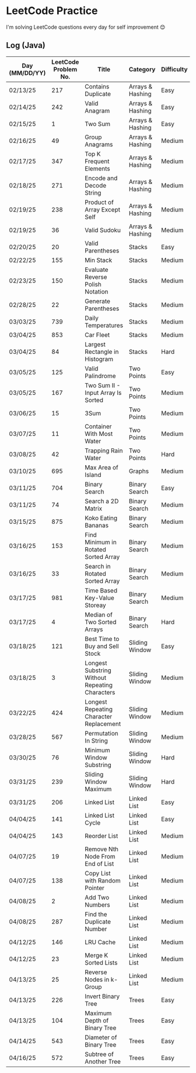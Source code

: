 # LeetCode Practice

I'm solving LeetCode questions every day for self improvement 😊

## Log (Java)
| Day (MM/DD/YY) | LeetCode Problem No. | Title                                          | Category         | Difficulty | Language | Time complexity | Space complexity | Notes | Time spent (min) | My solution result  | File                           |
|----------------|----------------------|------------------------------------------------|------------------|------------|----------|-----------------|------------------|-------|------------------|---------------------|--------------------------------|
| 02/13/25       | 217                  | Contains Duplicate                             | Arrays & Hashing | Easy       | Java     | O(n)            | O(n)             |       | 10               | Accepted            | [q217.cpp](java/src/q217.java) |
| 02/14/25       | 242                  | Valid Anagram                                  | Arrays & Hashing | Easy       | Java     | O(n)            | O(n)             |       | 20               | Accepted            | [q242.cpp](java/src/q242.java) |
| 02/15/25       | 1                    | Two Sum                                        | Arrays & Hashing | Easy       | Java     | O(n)            | O(n)             |       | 30               | Accepted            | [q1.cpp](java/src/q1.java)     |
| 02/16/25       | 49                   | Group Anagrams                                 | Arrays & Hashing | Medium     | Java     | O(n^2)          | O(n)             |       | 40               | Accepted            | [q49.cpp](java/src/q49.java)   |
| 02/17/25       | 347                  | Top K Frequent Elements                        | Arrays & Hashing | Medium     | Java     | O(n)            | O(n)             |       | 60               | Accepted with hints | [q347.cpp](java/src/q347.java) |
| 02/18/25       | 271                  | Encode and Decode String                       | Arrays & Hashing | Medium     | Java     | O(n)            | O(1)             |       | 60               | Wrong Answer        | [q271.cpp](java/src/q271.java) |
| 02/19/25       | 238                  | Product of Array Except Self                   | Arrays & Hashing | Medium     | Java     | O(n)            | O(n)             |       |                  | Time Limit Exceeded | [q238.cpp](java/src/q238.java) |
| 02/19/25       | 36                   | Valid Sudoku                                   | Arrays & Hashing | Medium     | Java     | O(n^2)          | O(n^2)           |       |                  |                     | [q36.cpp](java/src/q36.java)   |
| 02/20/25       | 20                   | Valid Parentheses                              | Stacks           | Easy       | Java     | O(n)            | O(n)             |       |                  |                     | [q36.cpp](java/src/q20.java)   |
| 02/22/25       | 155                  | Min Stack                                      | Stacks           | Medium     | Java     | O(1)            | O(n)             |       | 30               | Accepted            | [q155.cpp](java/src/q155.java) |
| 02/23/25       | 150                  | Evaluate Reverse Polish Notation               | Stacks           | Medium     | Java     | O(n)            | O(n)             |       | 25               | Accepted            | [q150.cpp](java/src/q150.java) |
| 02/28/25       | 22                   | Generate Parentheses                           | Stacks           | Medium     | Java     | O(4^n)          | O(n)             |       |                  |                     | [q22.cpp](java/src/q22.java)   |
| 03/03/25       | 739                  | Daily Temperatures                             | Stacks           | Medium     | Java     | O(n)            | O(n)             |       |                  |                     | [q739.cpp](java/src/q739.java) |
| 03/04/25       | 853                  | Car Fleet                                      | Stacks           | Medium     | Java     | O(n*logn)       | O(n)             |       |                  |                     | [q853.cpp](java/src/q853.java) |
| 03/04/25       | 84                   | Largest Rectangle in Histogram                 | Stacks           | Hard       | Java     | O(n^2)          | O(n)             |       |                  |                     | [q84.cpp](java/src/q84.java)   |
| 03/05/25       | 125                  | Valid Palindrome                               | Two Points       | Easy       | Java     | O(n)            | O(1)             |       |                  |                     | [q125.cpp](java/src/q125.java) |
| 03/05/25       | 167                  | Two Sum II - Input Array Is Sorted             | Two Points       | Medium     | Java     | O(n)            | O(1)             |       |                  |                     | [q167.cpp](java/src/q167.java) |
| 03/06/25       | 15                   | 3Sum                                           | Two Points       | Medium     | Java     | O(n^2)          | O(n)             |       |                  |                     | [q15.cpp](java/src/q15.java)   |
| 03/07/25       | 11                   | Container With Most Water                      | Two Points       | Medium     | Java     | O(n)            | O(1)             |       | 15               | Accepted            | [q11.cpp](java/src/q11.java)   |
| 03/08/25       | 42                   | Trapping Rain Water                            | Two Points       | Hard       | Java     | O(n)            | O(1)             |       |                  |                     | [q42.cpp](java/src/q42.java)   |
| 03/10/25       | 695                  | Max Area of Island                             | Graphs           | Medium     | Java     | O(n)            | O(n)             |       |                  |                     | [q695.cpp](java/src/q695.java) |
| 03/11/25       | 704                  | Binary Search                                  | Binary Search    | Easy       | Java     | O(logn)         | O(1)             |       | 15               | Accepted            | [q704.cpp](java/src/q704.java) |
| 03/11/25       | 74                   | Search a 2D Matrix                             | Binary Search    | Medium     | Java     | O(logn)         | O(1)             |       |                  |                     | [q74.cpp](java/src/q74.java)   |
| 03/15/25       | 875                  | Koko Eating Bananas                            | Binary Search    | Medium     | Java     | O(nlogn)        | O(1)             |       |                  |                     | [q875.cpp](java/src/q875.java) |
| 03/16/25       | 153                  | Find Minimum in Rotated Sorted Array           | Binary Search    | Medium     | Java     | O(logn)         | O(1)             |       |                  |                     | [q153.cpp](java/src/q153.java) |
| 03/16/25       | 33                   | Search in Rotated Sorted Array                 | Binary Search    | Medium     | Java     | O(logn)         | O(1)             |       |                  |                     | [q33.cpp](java/src/q33.java)   |
| 03/17/25       | 981                  | Time Based Key-Value Storeay                   | Binary Search    | Medium     | Java     | O(log(m+n))     | O(log(m+n))      |       |                  |                     | [q981.cpp](java/src/q981.java) |
| 03/17/25       | 4                    | Median of Two Sorted Arrays                    | Binary Search    | Hard       | Java     | O(m+n)          | O(1)             |       |                  |                     | [q4.cpp](java/src/q4.java)     |
| 03/18/25       | 121                  | Best Time to Buy and Sell Stock                | Sliding Window   | Easy       | Java     | O(n)            | O(1)             |       |                  |                     | [q121.cpp](java/src/q121.java) |
| 03/18/25       | 3                    | Longest Substring Without Repeating Characters | Sliding Window   | Medium     | Java     | O(n)            | O(m)             |       |                  |                     | [q3.cpp](java/src/q3.java)     |
| 03/22/25       | 424                  | Longest Repeating Character Replacement        | Sliding Window   | Medium     | Java     | O(m*n)          | O(m)             |       |                  |                     | [q424.cpp](java/src/q424.java) |
| 03/28/25       | 567                  | Permutation In String                          | Sliding Window   | Medium     | Java     | O(n)            | O(1)             |       |                  |                     | [q567.cpp](java/src/q567.java) |
| 03/30/25       | 76                   | Minimum Window Substring                       | Sliding Window   | Hard       | Java     | O(n)            | O(n)             |       |                  |                     | [q76.cpp](java/src/q76.java)   |
| 03/31/25       | 239                  | Sliding Window Maximum                         | Sliding Window   | Hard       | Java     | O(n)            | O(n)             |       |                  |                     | [q239.cpp](java/src/q239.java) |
| 03/31/25       | 206                  | Linked List                                    | Linked List      | Easy       | Java     | O(n)            | O(n)             |       |                  |                     | [q206.cpp](java/src/q206.java) |
| 04/04/25       | 141                  | Linked List Cycle                              | Linked List      | Easy       | Java     | O(1)            | O(1)             |       |                  |                     | [q141.cpp](java/src/q141.java) |
| 04/04/25       | 143                  | Reorder List                                   | Linked List      | Medium     | Java     | O(n)            | O(1)             |       |                  |                     | [q143.cpp](java/src/q143.java) |
| 04/07/25       | 19                   | Remove Nth Node From End of List               | Linked List      | Medium     | Java     | O(n)            | O(1)             |       |                  |                     | [q19.cpp](java/src/q19.java)   |
| 04/07/25       | 138                  | Copy List with Random Pointer                  | Linked List      | Medium     | Java     | O(n)            | O(n)             |       |                  |                     | [q138.cpp](java/src/q138.java) |
| 04/08/25       | 2                    | Add Two Numbers                                | Linked List      | Medium     | Java     | O(1)            | O(n)             |       |                  |                     | [q2.cpp](java/src/q2.java)     |
| 04/08/25       | 287                  | Find the Duplicate Number                      | Linked List      | Medium     | Java     | O(n)            | O(n)             |       |                  |                     | [q287.cpp](java/src/q287.java) |
| 04/12/25       | 146                  | LRU Cache                                      | Linked List      | Medium     | Java     | O(1)            | O(n)             |       |                  |                     | [q146.cpp](java/src/q146.java) |
| 04/12/25       | 23                   | Merge K Sorted Lists                           | Linked List      | Medium     | Java     | O(nlogn)        | O(n)             |       |                  |                     | [q23.cpp](java/src/q23.java)   |
| 04/13/25       | 25                   | Reverse Nodes in k-Group                       | Linked List      | Medium     | Java     | O(n)            | O(1)             |       |                  |                     | [q25.cpp](java/src/q25.java)   |
| 04/13/25       | 226                  | Invert Binary Tree                             | Trees            | Easy       | Java     | O(n)            | O(n)             |       |                  |                     | [q226.cpp](java/src/q226.java) |
| 04/13/25       | 104                  | Maximum Depth of Binary Tree                   | Trees            | Easy       | Java     | O(n)            | O(n)             |       | 5                | Accepted            | [q104.cpp](java/src/q104.java) |
| 04/14/25       | 543                  | Diameter of Binary Tree                        | Trees            | Easy       | Java     | O(n)            | O(n)             |       |                  |                     | [q543.cpp](java/src/q543.java) |
| 04/16/25       | 572                  | Subtree of Another Tree                        | Trees            | Easy       | Java     | O(n)            | O(n)             |       |                  |                     | [q572.cpp](java/src/q572.java) |
